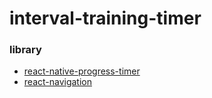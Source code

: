 # interval-training-timer


### library 

* [react-native-progress-timer](https://www.npmjs.com/package/react-native-progress-timer)
* [react-navigation](https://reactnavigation.org/docs/getting-started/)


